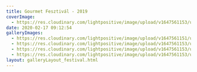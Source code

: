 ```yaml
---
title: Gourmet Fesztivál - 2019
coverImage:
  - https://res.cloudinary.com/lightpositive/image/upload/v1647561153/uploads/Gourmet%20Fesztiv%C3%A1l%20-%202019/gorumet.jpg
date: 2020-02-17 09:12:54
galleryImages: 
  - https://res.cloudinary.com/lightpositive/image/upload/v1647561151/uploads/Gourmet%20Fesztiv%C3%A1l%20-%202019/gourmet3.jpg
  - https://res.cloudinary.com/lightpositive/image/upload/v1647561153/uploads/Gourmet%20Fesztiv%C3%A1l%20-%202019/gourmet1.jpg
  - https://res.cloudinary.com/lightpositive/image/upload/v1647561153/uploads/Gourmet%20Fesztiv%C3%A1l%20-%202019/gorumet2.jpg
  - https://res.cloudinary.com/lightpositive/image/upload/v1647561153/uploads/Gourmet%20Fesztiv%C3%A1l%20-%202019/gorumet.jpg
layout: galleryLayout_festival.html
---
```

